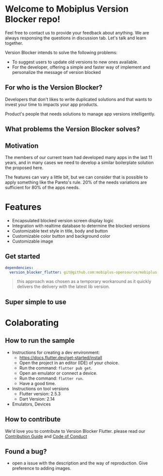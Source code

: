 # Welcome to Mobiplus Version Blocker repo!

Feel free to contact us to provide your feedback about anything.
We are always responsing the questions in discussion tab.
Let's talk and learn together.

Version Blocker intends to solve the following problems:

- To suggest users to update old versions to new ones available.
- For the developer, offering a simple and faster way of implement and personalize the message of version blocked

## For who is the Version Blocker?

Developers that don't likes to write duplicated solutions and that wants to invest your time to impacts your app products.

Product's people that needs solutions to manage app versions intelligently.

## What problems the Version Blocker solves?

## Motivation

The members of our current team had developed many apps in the last 11 years,
and in many cases we need to develop a similar boilerplate solution the proposed here.

The features can vary a little bit, but we can consider that is possible to apply something like the Pareto's rule.
20% of the needs variations are sufficient for 80% of the apps needs.

# Features

- Encapsulated blocked version screen display logic
- Integration with realtime database to determine the blocked versions
- Customizable text style in title, body and button
- Customizable color button and background color
- Customizable image

## Get started

```pubspec.yaml
dependencies:
  version_blocker_flutter: git@github.com:mobiplus-opensource/mobiplus-version-blocker-flutter
```
> this approach was chosen as a temporary workaround as it quickly delivers the delivery with the latest lib version.

## Super simple to use



# Colaborating

## How to run the sample

- Instructions for creating a dev environment:
  - https://docs.flutter.dev/get-started/install
  - Open the project in an editor (IDE) of your choice.
  - Run the command: `flutter pub get`.
  - Open an emulator or connect a device.
  - Run the command: `flutter run`.
  - Have a good time.
- Instructions on tool versions
  - Flutter version: 2.5.3
  - Dart Version: 2.14
- Emulators, Devices

## How to contribute

We'd love you to contribute to Version Blocker Flutter.  please read our [Contribution Guide](CONTRIBUTING.md) and [Code of Conduct](CODE_OF_CONDUCT.md)

## Found a bug?
- open a issue with the description and the way of reproduction. Give preference to adding images.
